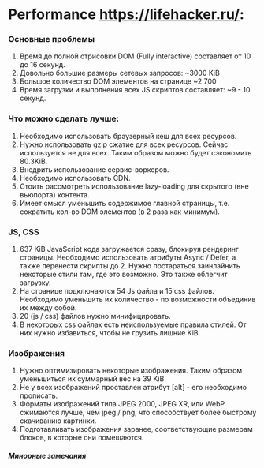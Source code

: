 # Performance https://lifehacker.ru/:

  ### Основные проблемы
  1. Время до полной отрисовки DOM (Fully interactive) составляет от 10 до 16 секунд.
  2. Довольно большие размеры сетевых запросов: ~3000 KiB
  3. Большое количество DOM элементов на странице ~2 700
  4. Время загрузки и выполнения всех JS скриптов составляет: ~9 - 10 секунд.

  ### Что можно сделать лучше:
  1. Необходимо использовать браузерный кеш для всех ресурсов.
  2. Нужно использовать gzip сжатие для всех ресурсов. Сейчас используется не для всех. Таким образом можно будет сэкономить 80.3KiB.
  3. Внедрить использование сервис-воркеров.
  4. Необходимо использовать CDN.
  5. Стоить рассмотреть использование lazy-loading для скрытого (вне вьюпорта) контента.
  6. Имеет смысл уменьшить содержимое главной страницы, т.е. сократить кол-во DOM элементов (в 2 раза как минимум).

  ### JS, CSS
  1. 637 KiB JavaScript кода загружается сразу, блокируя рендеринг страницы. Необходимо использовать атрибуты Async / Defer, а также перенести скрипты до 2. Нужно постараться заинлайнить некоторые стили там, где это возможно. Это также облегчит загрузку.
  3. На странице подключаются 54 Js файла и 15 css файлов. Необходимо уменьшить их количество - по возможности объединив их между собой.
  4. 20 (js / css) файлов нужно минифицировать.
  5. В некоторых css файлах есть неиспользуемые правила стилей. От них нужно избавиться, чтобы не грузить лишние KiB.

  ### Изображения
  1. Нужно оптимизировать некоторые изображения. Таким образом уменьшиться их суммарный вес на 39 KiB.
  2. Не у всех изображений проставлен атрибут [alt] - его необходимо прописать.
  3. Форматы изображений типа JPEG 2000, JPEG XR, или WebP сжимаются лучше, чем jpeg / png, что способствует более быстрому скачиванию картинки.
  4. Подготавливать изображения заранее, соответствующие размерам блоков, в которые они помещаются.

  ##### Минорные замечания
